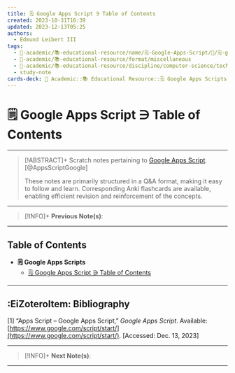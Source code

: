 ```yaml
---
title: 🗒️ Google Apps Script ∋ Table of Contents
created: 2023-10-31T16:39
updated: 2023-12-13T05:25
authors:
  - Edmund Leibert III
tags:
  - 🔴-academic/📚-educational-resource/name/🗒️-Google-Apps-Script/🔖/🗒️-google-apps-script-∋-table-of-contents
  - 🔴-academic/📚-educational-resource/format/miscellaneous
  - 🔴-academic/📚-educational-resource/discipline/computer-science/technology/google-apps-script
  - study-note
cards-deck: 🔴 Academic::📚 Educational Resource::🗒️ Google Apps Scripts::🗒️ Google Apps Scripts ∋ Table of Contents
---
```


# 🗒️ Google Apps Script ∋ Table of Contents

---

> [!ABSTRACT]+ 
> Scratch notes pertaining to [Google Apps Script](https://dotnet.microsoft.com/en-us/). [@AppsScriptGoogle]
> 
> These notes are primarily structured in a Q&A format, making it easy to follow and learn. Corresponding Anki flashcards are available, enabling efficient revision and reinforcement of the concepts.

---

> [!INFO]+ 
> **Previous Note(s)**:
> 

---

## Table of Contents
- **🗒️ Google Apps Scripts**
	- [🗒️ Google Apps Script ∋ Table of Contents](the-vault/src/🔴%20Academic/📚%20Educational%20Resource/🗒️%20Google%20Apps%20Script/🗒️%20Google%20Apps%20Script%20∋%20Table%20of%20Contents.md)


---

## :EiZoteroItem: Bibliography

\[1\]
“Apps Script – Google Apps Script,” _Google Apps Script_. Available: [https://www.google.com/script/start/](https://www.google.com/script/start/). [Accessed: Dec. 13, 2023]

---

> [!INFO]+
> **Next Note(s)**:
> 

---
